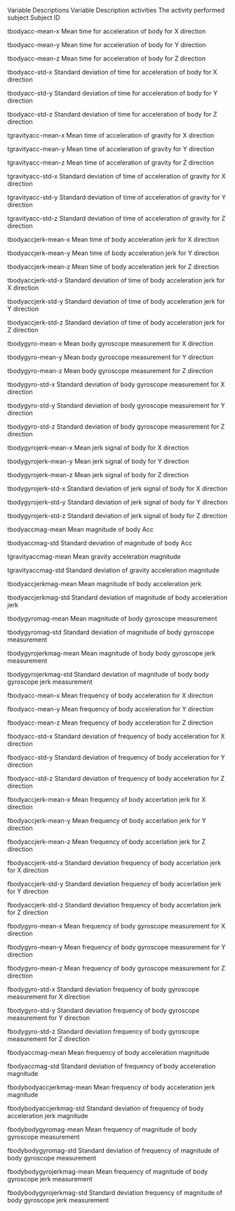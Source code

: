  
Variable Descriptions
Variable	Description
activities	The activity performed
subject	Subject ID

tbodyacc-mean-x	Mean time for acceleration of body for X direction

tbodyacc-mean-y	Mean time for acceleration of body for Y direction

tbodyacc-mean-z	Mean time for acceleration of body for Z direction

tbodyacc-std-x	Standard deviation of time for acceleration of body for X direction

tbodyacc-std-y	Standard deviation of time for acceleration of body for Y direction

tbodyacc-std-z	Standard deviation of time for acceleration of body for Z direction

tgravityacc-mean-x	Mean time of acceleration of gravity for X direction

tgravityacc-mean-y	Mean time of acceleration of gravity for Y direction

tgravityacc-mean-z	Mean time of acceleration of gravity for Z direction

tgravityacc-std-x	Standard deviation of time of acceleration of gravity for X direction

tgravityacc-std-y	Standard deviation of time of acceleration of gravity for Y direction

tgravityacc-std-z	Standard deviation of time of acceleration of gravity for Z direction

tbodyaccjerk-mean-x	Mean time of body acceleration jerk for X direction

tbodyaccjerk-mean-y	Mean time of body acceleration jerk for Y direction

tbodyaccjerk-mean-z	Mean time of body acceleration jerk for Z direction

tbodyaccjerk-std-x	Standard deviation of time of body acceleration jerk for X direction

tbodyaccjerk-std-y	Standard deviation of time of body acceleration jerk for Y direction

tbodyaccjerk-std-z	Standard deviation of time of body acceleration jerk for Z direction

tbodygyro-mean-x	Mean body gyroscope measurement for X direction

tbodygyro-mean-y	Mean body gyroscope measurement for Y direction

tbodygyro-mean-z	Mean body gyroscope measurement for Z direction

tbodygyro-std-x	Standard deviation of body gyroscope measurement for X direction

tbodygyro-std-y	Standard deviation of body gyroscope measurement for Y direction

tbodygyro-std-z	Standard deviation of body gyroscope measurement for Z direction

tbodygyrojerk-mean-x	Mean jerk signal of body for X direction

tbodygyrojerk-mean-y	Mean jerk signal of body for Y direction

tbodygyrojerk-mean-z	Mean jerk signal of body for Z direction

tbodygyrojerk-std-x	Standard deviation of jerk signal of body for X direction

tbodygyrojerk-std-y	Standard deviation of jerk signal of body for Y direction

tbodygyrojerk-std-z	Standard deviation of jerk signal of body for Z direction

tbodyaccmag-mean	Mean magnitude of body Acc

tbodyaccmag-std	Standard deviation of magnitude of body Acc

tgravityaccmag-mean	Mean gravity acceleration magnitude

tgravityaccmag-std	Standard deviation of gravity acceleration magnitude

tbodyaccjerkmag-mean	Mean magnitude of body acceleration jerk

tbodyaccjerkmag-std	Standard deviation of magnitude of body acceleration jerk

tbodygyromag-mean	Mean magnitude of body gyroscope measurement

tbodygyromag-std	Standard deviation of magnitude of body gyroscope measurement

tbodygyrojerkmag-mean	Mean magnitude of body body gyroscope jerk measurement

tbodygyrojerkmag-std	Standard deviation of magnitude of body body gyroscope jerk measurement

fbodyacc-mean-x	Mean frequency of body acceleration for X direction

fbodyacc-mean-y	Mean frequency of body acceleration for Y direction

fbodyacc-mean-z	Mean frequency of body acceleration for Z direction

fbodyacc-std-x	Standard deviation of frequency of body acceleration for X direction

fbodyacc-std-y	Standard deviation of frequency of body acceleration for Y direction

fbodyacc-std-z	Standard deviation of frequency of body acceleration for Z direction

fbodyaccjerk-mean-x	Mean frequency of body accerlation jerk for X direction

fbodyaccjerk-mean-y	Mean frequency of body accerlation jerk for Y direction

fbodyaccjerk-mean-z	Mean frequency of body accerlation jerk for Z direction

fbodyaccjerk-std-x	Standard deviation frequency of body accerlation jerk for X direction

fbodyaccjerk-std-y	Standard deviation frequency of body accerlation jerk for Y direction

fbodyaccjerk-std-z	Standard deviation frequency of body accerlation jerk for Z direction

fbodygyro-mean-x	Mean frequency of body gyroscope measurement for X direction

fbodygyro-mean-y	Mean frequency of body gyroscope measurement for Y direction

fbodygyro-mean-z	Mean frequency of body gyroscope measurement for Z direction

fbodygyro-std-x	Standard deviation frequency of body gyroscope measurement for X direction

fbodygyro-std-y	Standard deviation frequency of body gyroscope measurement for Y direction

fbodygyro-std-z	Standard deviation frequency of body gyroscope measurement for Z direction

fbodyaccmag-mean	Mean frequency of body acceleration magnitude

fbodyaccmag-std	Standard deviation of frequency of body acceleration magnitude

fbodybodyaccjerkmag-mean	Mean frequency of body acceleration jerk magnitude

fbodybodyaccjerkmag-std	Standard deviation of frequency of body acceleration jerk magnitude

fbodybodygyromag-mean	Mean frequency of magnitude of body gyroscope measurement

fbodybodygyromag-std	Standard deviation of frequency of magnitude of body gyroscope measurement

fbodybodygyrojerkmag-mean	Mean frequency of magnitude of body gyroscope jerk measurement

fbodybodygyrojerkmag-std	Standard deviation frequency of magnitude of body gyroscope jerk measurement

